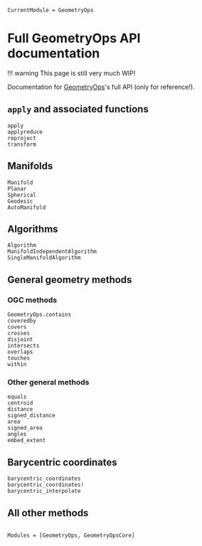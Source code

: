 ```@meta
CurrentModule = GeometryOps
```

# Full GeometryOps API documentation

!!! warning
    This page is still very much WIP!

Documentation for [GeometryOps](https://github.com/JuliaGeo/GeometryOps.jl)'s full API (only for reference!).

## `apply` and associated functions
```@docs
apply
applyreduce
reproject
transform
```

## Manifolds

```@docs
Manifold
Planar
Spherical
Geodesic
AutoManifold
```

## Algorithms

```@docs
Algorithm
ManifoldIndependentAlgorithm
SingleManifoldAlgorithm
```

## General geometry methods

### OGC methods
```@docs
GeometryOps.contains
coveredby
covers
crosses
disjoint
intersects
overlaps
touches
within
```

### Other general methods
```@docs
equals
centroid
distance
signed_distance
area
signed_area
angles
embed_extent
```

## Barycentric coordinates

```@docs
barycentric_coordinates
barycentric_coordinates!
barycentric_interpolate
```

## All other methods


```@index
```

```@autodocs
Modules = [GeometryOps, GeometryOpsCore]
```
